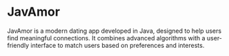# JavAmor
JavAmor is a modern dating app developed in Java, designed to help users find meaningful connections. It combines advanced algorithms with a user-friendly interface to match users based on preferences and interests.
